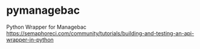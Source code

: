 # pymanagebac
Python Wrapper for Managebac
https://semaphoreci.com/community/tutorials/building-and-testing-an-api-wrapper-in-python
